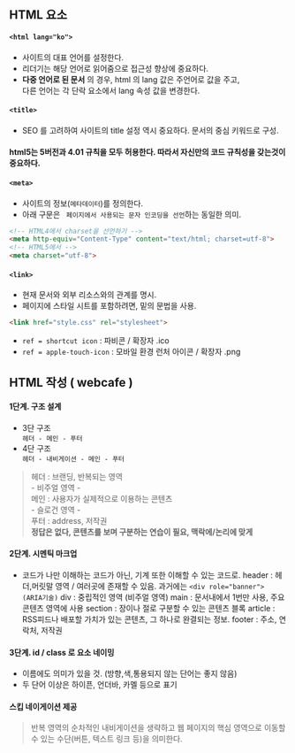 ## HTML 요소

#### `<html lang="ko">`
* 사이트의 대표 언어를 설정한다.
* 리더기는 해당 언어로 읽어줌으로 접근성 향상에 중요하다.
* __다중 언어로 된 문서__ 의 경우, html 의 lang 값은 주언어로 값을 주고,<br>다른 언어는 각 단락 요소에서 lang 속성 값을 변경한다.

#### `<title>`
- SEO 를 고려하여 사이트의 title 설정 역시 중요하다. 문서의 중심 키워드로 구성.

#### html5는 5버전과 4.01 규칙을 모두 허용한다. 따라서 자신만의 코드 규칙성을 갖는것이 중요하다.

#### `<meta>`
- 사이트의 정보(`메타데이터`)를 정의한다.
- 아래 구문은 ` 페이지에서 사용되는 문자 인코딩을 선언`하는 동일한 의미.
```html
<!-- HTML4에서 charset을 선언하기 -->
<meta http-equiv="Content-Type" content="text/html; charset=utf-8">
<!-- HTML5에서 -->
<meta charset="utf-8">
```

#### `<link>`
* 현재 문서와 외부 리소스와의 관계를 명시.
* 페이지에 스타일 시트를 포함하려면, 밑의 문법을 사용.
```html
<link href="style.css" rel="stylesheet">
```
* `ref = shortcut icon` : 파비콘  / 확장자 .ico
* `ref = apple-touch-icon` : 모바일 환경 런처 아이콘  /  확장자  .png



## HTML 작성 ( webcafe )

#### 1단계. 구조 설계
- 3단 구조<br>
`헤더 - 메인 - 푸터`
- 4단 구조<br>
`헤더 - 내비게이션 - 메인 - 푸터`
> 헤더 : 브랜딩, 반복되는 영역<br>
>		- 비주얼 영역 -<br>
> 메인 : 사용자가 실제적으로 이용하는 콘텐츠<br>
>		- 슬로건 영역 -<br>
> 푸터 : address, 저작권<br>
> __정답은 없다, 콘텐츠를 보며 구분하는 연습이 필요, 맥락에/논리에 맞게__

#### 2단계. 시멘틱 마크업
- 코드가 나만 이해하는 코드가 아닌, 기계 또한 이해할 수 있는 코드로.
header : 헤더,머릿말 영역 / 여러곳에 존재할 수 있음.  과거에는 `<div role="banner"> (ARIA기술)`
div : 중립적인 영역 (비주얼 영역)
main : 문서내에서 1번만 사용, 주요 콘텐츠 영역에 사용
section : 장이나 절로 구분할 수 있는 콘텐츠 블록
article : RSS피드나 배포할 가치가 있는 콘텐츠, 그 하나로 완결되는 정보.
footer : 주소, 연락처, 저작권

#### 3단계. id / class 로 요소 네이밍
- 이름에도 의미가 있을 것.  (방향,색,통용되지 않는 단어는 좋지 않음)
- 두 단어 이상은 하이픈, 언더바, 카멜 등으로 표기

#### 스킵 네이게이션 제공
> 반복 영역의 순차적인 내비게이션을 생략하고
> 웹 페이지의 핵심 영역으로 이동할 수 있는 수단(버튼, 텍스트 링크 등)을 의미한다.
